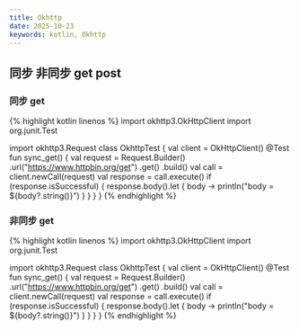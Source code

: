 ```yaml
---
title: Okhttp
date: 2025-10-23
keywords: kotlin, Okhttp
---
```

## 同步 非同步 get post
### 同步 get
{% highlight kotlin linenos %}
import okhttp3.OkHttpClient
import org.junit.Test

import okhttp3.Request
class OkhttpTest {
  val client = OkHttpClient()
  @Test
  fun sync_get() {
    val request = Request.Builder()
      .url("https://www.httpbin.org/get")
      .get()
      .build()
    val call = client.newCall(request)
    val response = call.execute()
    if (response.isSuccessful) {
      response.body().let { body ->
        println("body = ${body?.string()}")
      }
    }
  }
}
{% endhighlight %}

### 非同步 get
{% highlight kotlin linenos %}
import okhttp3.OkHttpClient
import org.junit.Test

import okhttp3.Request
class OkhttpTest {
  val client = OkHttpClient()
  @Test
  fun sync_get() {
    val request = Request.Builder()
      .url("https://www.httpbin.org/get")
      .get()
      .build()
    val call = client.newCall(request)
    val response = call.execute()
    if (response.isSuccessful) {
      response.body().let { body ->
        println("body = ${body?.string()}")
      }
    }
  }
}
{% endhighlight %}